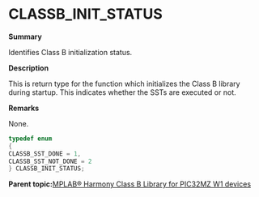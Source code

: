 # CLASSB\_INIT\_STATUS

**Summary**

Identifies Class B initialization status.

**Description**

This is return type for the function which initializes the Class B library during startup. This indicates whether the SSTs are executed or not.

**Remarks**

None.

```c
typedef enum
{
CLASSB_SST_DONE = 1,
CLASSB_SST_NOT_DONE = 2
} CLASSB_INIT_STATUS;
```

**Parent topic:**[MPLAB® Harmony Class B Library for PIC32MZ W1 devices](GUID-B046F97C-6BDC-45FC-BC1F-8C54B8F6F09A.md)

